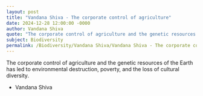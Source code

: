 ```yaml
---
layout: post
title: "Vandana Shiva - The corporate control of agriculture"
date: 2024-12-28 12:00:00 -0000
author: Vandana Shiva
quote: "The corporate control of agriculture and the genetic resources of the Earth has led to environmental destruction, poverty, and the loss of cultural diversity."
subject: Biodiversity
permalink: /Biodiversity/Vandana Shiva/Vandana Shiva - The corporate control of agriculture
---
```


The corporate control of agriculture and the genetic resources of the Earth has led to environmental destruction, poverty, and the loss of cultural diversity.

- Vandana Shiva

